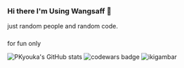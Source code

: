 ### Hi there I'm Using Wangsaff 👋

just random people and random code.
###
for fun only

![PKyouka's GitHub stats](https://github-readme-stats.vercel.app/api?username=PKyouka&show_icons=true&theme=dark)
![codewars badge]([https://www.codewars.com/](https://www.codewars.com/users/pkyouka/badges/large))
![ikigambar](https://i.imgur.com/0kb00Qj.jpg)
